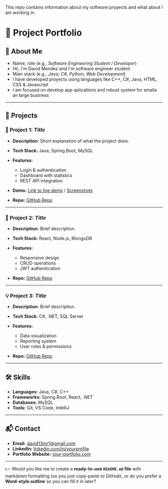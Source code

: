 This repo contains information about my software proyects and what about I am working in.

# 📌 Project Portfolio

## 👋 About Me


* Name, role (e.g., *Software Engineering Student / Developer*)
* Hi!, I'm David Mendez and I'm software engineer student
* Main stack (e.g., *Java, C#, Python, Web Development*)
* I have developed proyects using languages like C++, C#, Java, HTML, CSS & Javascript
* I am focused on develop app aplications and robust system for smalla an large business

---

## 📂 Projects

### 🚀 Project 1: *Title*

* **Description:** Short explanation of what the project does.
* **Tech Stack:** Java, Spring Boot, MySQL
* **Features:**

  * Login & authentication
  * Dashboard with statistics
  * REST API integration
* **Demo:** [Link to live demo](#) / [Screenshots](#)
* **Repo:** [GitHub Repo](#)

---

### 📱 Project 2: *Title*

* **Description:** Brief description.
* **Tech Stack:** React, Node.js, MongoDB
* **Features:**

  * Responsive design
  * CRUD operations
  * JWT authentication
* **Repo:** [GitHub Repo](#)

---

### 💡 Project 3: *Title*

* **Description:** Brief description.
* **Tech Stack:** C#, .NET, SQL Server
* **Features:**

  * Data visualization
  * Reporting system
  * User roles & permissions
* **Repo:** [GitHub Repo](#)

---

## 🛠️ Skills

* **Languages:** Java, C#, C++
* **Frameworks:** Spring Boot, React, .NET
* **Databases:** MySQL
* **Tools:** Git, VS Code, IntelliJ

---

## 📬 Contact

* **Email:** david13mr1@gmail.com
* **LinkedIn:** [linkedin.com/in/yourprofile](#)
* **Portfolio Website:** [your-portfolio.com](#)

---

👉 Would you like me to create a **ready-to-use `README.md` file** with markdown formatting (so you just copy-paste to GitHub), or do you prefer a **Word-style outline** so you can fill it in later?
